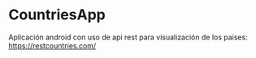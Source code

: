 # CountriesApp

Aplicación android con uso de api rest para visualización de los paises: https://restcountries.com/
